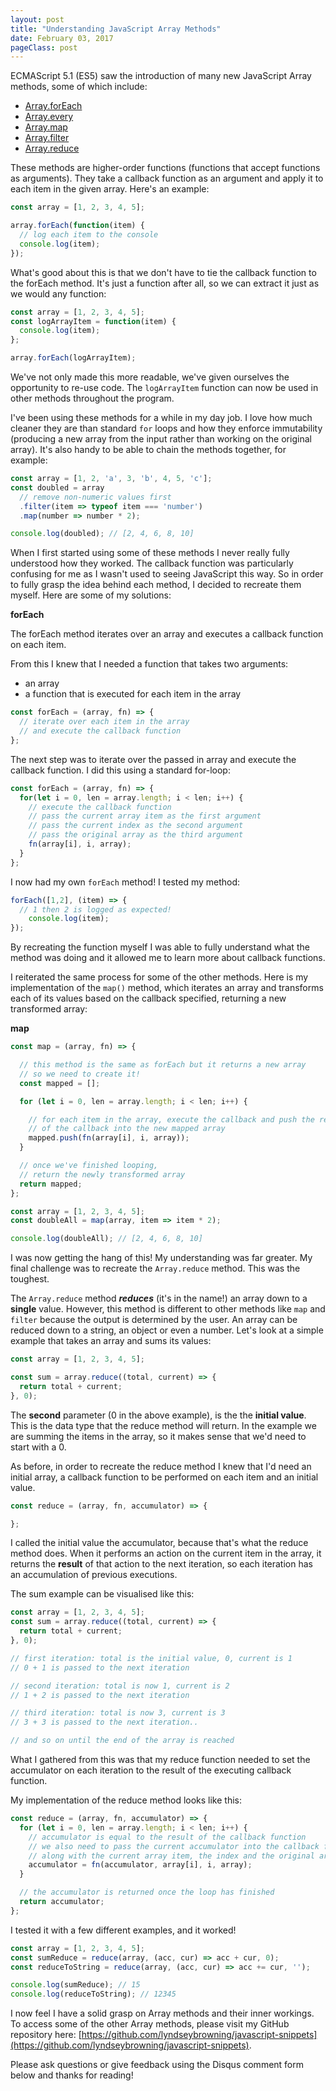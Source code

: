 ```yaml
---
layout: post
title: "Understanding JavaScript Array Methods"
date: February 03, 2017
pageClass: post
---
```


ECMAScript 5.1 (ES5) saw the introduction of many new JavaScript Array methods, some of which include:

- [Array.forEach](https://developer.mozilla.org/en-US/docs/Web/JavaScript/Reference/Global_Objects/Array/forEach)
- [Array.every](https://developer.mozilla.org/en-US/docs/Web/JavaScript/Reference/Global_Objects/Array/every)
- [Array.map](https://developer.mozilla.org/en-US/docs/Web/JavaScript/Reference/Global_Objects/Array/map)
- [Array.filter](https://developer.mozilla.org/en-US/docs/Web/JavaScript/Reference/Global_Objects/Array/filter)
- [Array.reduce](https://developer.mozilla.org/en-US/docs/Web/JavaScript/Reference/Global_Objects/Array/Reduce)

These methods are higher-order functions (functions that accept functions as arguments). They take a callback function as an argument and apply it to each item in the given array. Here's an example:

```javascript
const array = [1, 2, 3, 4, 5];

array.forEach(function(item) {
  // log each item to the console
  console.log(item);
});
```

What's good about this is that we don't have to tie the callback function to the forEach method. It's just a function after all, so we can extract it just as we would any function:

```javascript
const array = [1, 2, 3, 4, 5];
const logArrayItem = function(item) {
  console.log(item);
};

array.forEach(logArrayItem);
```

We've not only made this more readable, we've given ourselves the opportunity to re-use code. The ```logArrayItem``` function can now be used in other methods throughout the program.

I've been using these methods for a while in my day job. I love how much cleaner they are than standard ```for``` loops and how they enforce immutability (producing a new array from the input rather than working on the original array). It's also handy to be able to chain the methods together, for example:

```javascript
const array = [1, 2, 'a', 3, 'b', 4, 5, 'c'];
const doubled = array
  // remove non-numeric values first
  .filter(item => typeof item === 'number')
  .map(number => number * 2);

console.log(doubled); // [2, 4, 6, 8, 10]
```

When I first started using some of these methods I never really fully understood how they worked. The callback function was particularly confusing for me as I wasn't used to seeing JavaScript this way. So in order to fully grasp the idea behind each method, I decided to recreate them myself. Here are some of my solutions:

**forEach**

The forEach method iterates over an array and executes a callback function on each item.

From this I knew that I needed a function that takes two arguments:

- an array
- a function that is executed for each item in the array


```javascript
const forEach = (array, fn) => {
  // iterate over each item in the array
  // and execute the callback function
};
```

The next step was to iterate over the passed in array and execute the callback function. I did this using a standard for-loop:

```javascript
const forEach = (array, fn) => {
  for(let i = 0, len = array.length; i < len; i++) {
    // execute the callback function
    // pass the current array item as the first argument
    // pass the current index as the second argument
    // pass the original array as the third argument
    fn(array[i], i, array);
  }
};
```

I now had my own ```forEach``` method! I tested my method:

```javascript
forEach([1,2], (item) => {
  // 1 then 2 is logged as expected!
	console.log(item);
});
```

By recreating the function myself I was able to fully understand what the method was doing and it allowed me to learn more about callback functions.

I reiterated the same process for some of the other methods. Here is my implementation of the ```map()``` method, which iterates an array and transforms each of its values based on the callback specified, returning a new transformed array:

**map**

```javascript
const map = (array, fn) => {

  // this method is the same as forEach but it returns a new array
  // so we need to create it!
  const mapped = [];

  for (let i = 0, len = array.length; i < len; i++) {

    // for each item in the array, execute the callback and push the result
    // of the callback into the new mapped array
    mapped.push(fn(array[i], i, array));
  }

  // once we've finished looping,
  // return the newly transformed array
  return mapped;
};

const array = [1, 2, 3, 4, 5];
const doubleAll = map(array, item => item * 2);

console.log(doubleAll); // [2, 4, 6, 8, 10]
```

I was now getting the hang of this! My understanding was far greater. My final challenge was to recreate the ```Array.reduce``` method. This was the toughest.

The ```Array.reduce``` method ***reduces*** (it's in the name!) an array down to a **single** value. However, this method is different to other methods like ```map``` and ```filter``` because the output is determined by the user. An array can be reduced down to a string, an object or even a number. Let's look at a simple example that takes an array and sums its values:

```javascript
const array = [1, 2, 3, 4, 5];

const sum = array.reduce((total, current) => {
  return total + current;
}, 0);
```

The **second** parameter (0 in the above example), is the the **initial value**. This is the data type that the reduce method will return. In the example we are summing the items in the array, so it makes sense that we'd need to start with a 0.

As before, in order to recreate the reduce method I knew that I'd need an initial array, a callback function to be performed on each item and an initial value.

```javascript
const reduce = (array, fn, accumulator) => {

};
```

I called the initial value the accumulator, because that's what the reduce method does. When it performs an action on the current item in the array, it returns the **result** of that action to the next iteration, so each iteration has an accumulation of previous executions.

The sum example can be visualised like this:

```javascript
const array = [1, 2, 3, 4, 5];
const sum = array.reduce((total, current) => {
  return total + current;
}, 0);

// first iteration: total is the initial value, 0, current is 1
// 0 + 1 is passed to the next iteration

// second iteration: total is now 1, current is 2
// 1 + 2 is passed to the next iteration

// third iteration: total is now 3, current is 3
// 3 + 3 is passed to the next iteration..

// and so on until the end of the array is reached
```

What I gathered from this was that my reduce function needed to set the accumulator on each iteration to the result of the executing callback function.

My implementation of the reduce method looks like this:

```javascript
const reduce = (array, fn, accumulator) => {
  for (let i = 0, len = array.length; i < len; i++) {
    // accumulator is equal to the result of the callback function
    // we also need to pass the current accumulator into the callback function
    // along with the current array item, the index and the original array
    accumulator = fn(accumulator, array[i], i, array);
  }

  // the accumulator is returned once the loop has finished
  return accumulator;
};
```

I tested it with a few different examples, and it worked!

```javascript
const array = [1, 2, 3, 4, 5];
const sumReduce = reduce(array, (acc, cur) => acc + cur, 0);
const reduceToString = reduce(array, (acc, cur) => acc += cur, '');

console.log(sumReduce); // 15
console.log(reduceToString); // 12345
```

I now feel I have a solid grasp on Array methods and their inner workings. To access some of the other Array methods, please visit my GitHub repository here: [https://github.com/lyndseybrowning/javascript-snippets](https://github.com/lyndseybrowning/javascript-snippets).

Please ask questions or give feedback using the Disqus comment form below and thanks for reading!
